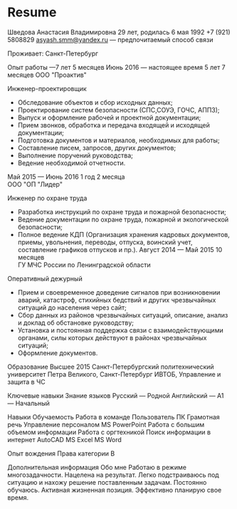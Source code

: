 # Resume
Шведова Анастасия Владимировна
29 лет, родилась 6 мая 1992
+7 (921) 5808829
asyash.smm@yandex.ru — предпочитаемый способ связи

Проживает: Санкт-Петербург

Опыт работы —7 лет 5 месяцев
Июнь 2016 — настоящее время
5 лет 7 месяцев	
	ООО "Проактив"

Инженер-проектировщик
- Обследование объектов и сбор исходных данных;
- Проектирование систем безопасности (СПС,СОУЭ, ГОЧС, АППЗ); 
- Выпуск и оформление рабочей и проектной документации;
- Прием звонков, обработка и передача входящей и исходящей документации;
- Подготовка документов и материалов, необходимых для работы;
- Составление писем, запросов, других документов;
- Выполнение поручений руководства;
- Ведение необходимой отчетности.


Май 2015 — Июнь 2016
1 год 2 месяца	
	ООО "ОП "Лидер"

Инженер по охране труда
- Разработка инструкций по охране труда и пожарной безопасности;
- Ведение документации по охране труда, пожарной и экологической безопасности;
- Полное ведение КДП (Организация хранения кадровых документов, приемы, увольнения, переводы, отпуска, воинский учет, составление графиков отпусков и пр.).
Август 2014 — Май 2015
10 месяцев	
	ГУ МЧС России по Ленинградской области

Оперативный дежурный
- Прием и своевременное доведение сигналов при возникновении аварий, катастроф, стихийных бедствий и других чрезвычайных ситуаций до населения через сайт;
- Сбор данных из районов чрезвычайных ситуаций, описание, анализ и доклад об обстановке руководству;
- Установка и постоянная поддержка связи с взаимодействующими органами, силы которых действуют в районах чрезвычайных ситуаций;
- Оформление документов.

Образование
Высшее
2015	Санкт-Петербургский политехнический университет Петра Великого, Санкт-Петербург
ИВТОБ, Управление и защита в ЧС

Ключевые навыки
Знание языков	Русский — Родной
Английский — A1 — Начальный

Навыки	Обучаемость  Работа в команде  Пользователь ПК  Грамотная речь  Управление персоналом  MS PowerPoint  Работа с большим объемом информации  Работа с оргтехникой  Поиск информации в интернет  AutoCAD  MS Excel  MS Word

Опыт вождения
Права категории B

Дополнительная информация
Обо мне	Работаю в режиме многозадачности. Нацелена на результат. Легко подстраиваюсь под ситуацию и нахожу решение поставленным задачам. Постоянно обучаюсь. Активная жизненная позиция. Эффективно планирую свое время. 

